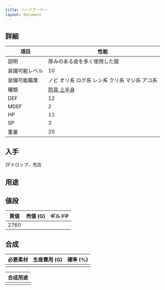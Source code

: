```yaml
---
title: ハードアーマー
layout: document
---
```

## 詳細


|項目|性能|
|---|---|
|説明|厚みのある皮を多く使用した鎧|
|装備可能レベル|10|
|装備可能職業|ノビ オリ系 ログ系 レン系 クリ系 マジ系 アコ系|
|種類|[防具 上半身](防具(上半身))|
|DEF|12|
|MDEF|2|
|HP|11|
|SP|3|
|重量|20|

## 入手

2Fドロップ、売店

## 用途


## 値段


|買値|売値 (G)|ギルドP|
|---|---|---|
|2760|||

## 合成


|必要素材|生産費用 (G)|確率 (%)|
|---|---|---|
||||


|合成用途|
|---|
||